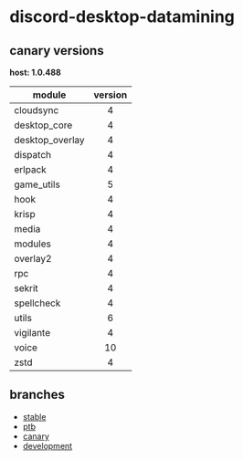 # discord-desktop-datamining

## canary versions

**host: 1.0.488**

| module | version |
| ------ | :-----: |
| cloudsync | 4 |
| desktop_core | 4 |
| desktop_overlay | 4 |
| dispatch | 4 |
| erlpack | 4 |
| game_utils | 5 |
| hook | 4 |
| krisp | 4 |
| media | 4 |
| modules | 4 |
| overlay2 | 4 |
| rpc | 4 |
| sekrit | 4 |
| spellcheck | 4 |
| utils | 6 |
| vigilante | 4 |
| voice | 10 |
| zstd | 4 |

## branches

- [stable](https://github.com/OpenAsar/discord-desktop-datamining/tree/stable)
- [ptb](https://github.com/OpenAsar/discord-desktop-datamining/tree/ptb)
- [canary](https://github.com/OpenAsar/discord-desktop-datamining/tree/canary)
- [development](https://github.com/OpenAsar/discord-desktop-datamining/tree/development)